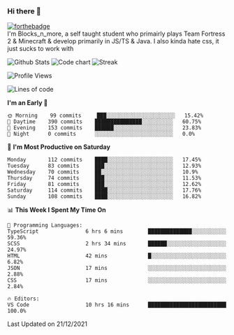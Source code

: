 ### Hi there 👋
[![forthebadge](https://forthebadge.com/images/badges/0-percent-optimized.svg)](https://forthebadge.com)<br>
I'm Blocks_n_more, a self taught student who primairly plays Team Fortress 2 & Minecraft & develop primarily in JS/TS & Java. I also kinda hate css, it just sucks to work with

![Github Stats](https://github-readme-stats.vercel.app/api?username=blocksnmore&show_icons=true&theme=dark)
![Code chart](https://github-readme-stats.vercel.app/api/top-langs/?username=blocksnmore&layout=compact&theme=dark)
![Streak](https://github-readme-streak-stats.herokuapp.com/?user=blocksnmore&theme=dark&hide_border=true)
<!--START_SECTION:waka-->
![Profile Views](http://img.shields.io/badge/Profile%20Views-0-blue)

![Lines of code](https://img.shields.io/badge/From%20Hello%20World%20I%27ve%20Written-2%20Million%20lines%20of%20code-blue)

**I'm an Early 🐤** 

```text
🌞 Morning    99 commits     ███░░░░░░░░░░░░░░░░░░░░░░   15.42% 
🌆 Daytime    390 commits    ███████████████░░░░░░░░░░   60.75% 
🌃 Evening    153 commits    ██████░░░░░░░░░░░░░░░░░░░   23.83% 
🌙 Night      0 commits      ░░░░░░░░░░░░░░░░░░░░░░░░░   0.0%

```
📅 **I'm Most Productive on Saturday** 

```text
Monday       112 commits    ████░░░░░░░░░░░░░░░░░░░░░   17.45% 
Tuesday      83 commits     ███░░░░░░░░░░░░░░░░░░░░░░   12.93% 
Wednesday    70 commits     ██░░░░░░░░░░░░░░░░░░░░░░░   10.9% 
Thursday     74 commits     ███░░░░░░░░░░░░░░░░░░░░░░   11.53% 
Friday       81 commits     ███░░░░░░░░░░░░░░░░░░░░░░   12.62% 
Saturday     114 commits    ████░░░░░░░░░░░░░░░░░░░░░   17.76% 
Sunday       108 commits    ████░░░░░░░░░░░░░░░░░░░░░   16.82%

```


📊 **This Week I Spent My Time On** 

```text
💬 Programming Languages: 
TypeScript               6 hrs 6 mins        ██████████████░░░░░░░░░░░   59.36% 
SCSS                     2 hrs 34 mins       ██████░░░░░░░░░░░░░░░░░░░   24.97% 
HTML                     42 mins             █░░░░░░░░░░░░░░░░░░░░░░░░   6.82% 
JSON                     17 mins             ░░░░░░░░░░░░░░░░░░░░░░░░░   2.88% 
CSS                      17 mins             ░░░░░░░░░░░░░░░░░░░░░░░░░   2.84%

🔥 Editors: 
VS Code                  10 hrs 16 mins      █████████████████████████   100.0%

```


 Last Updated on 21/12/2021
<!--END_SECTION:waka-->
